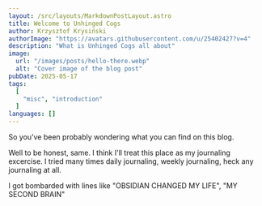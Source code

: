 ```yaml
---
layout: /src/layouts/MarkdownPostLayout.astro
title: Welcome to Unhinged Cogs
author: Krzysztof Krysiński
authorImage: "https://avatars.githubusercontent.com/u/25402427?v=4"
description: "What is Unhinged Cogs all about"
image:
  url: "/images/posts/hello-there.webp"
  alt: "Cover image of the blog post"
pubDate: 2025-05-17
tags:
  [
    "misc", "introduction"
  ]
languages: []
---
```


So you've been probably wondering what you can find on this blog.

Well to be honest, same. I think I'll treat this place as my journaling excercise. I tried many times daily journaling, weekly journaling, heck any journaling at all.

I got bombarded with lines like "OBSIDIAN CHANGED MY LIFE", "MY SECOND BRAIN"